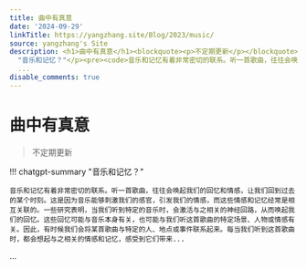 ```yaml
---
title: 曲中有真意
date: '2024-09-29'
linkTitle: https://yangzhang.site/Blog/2023/music/
source: yangzhang's Site
description: <h1>曲中有真意</h1><blockquote><p>不定期更新</p></blockquote><p>!!! chatgpt-summary
  "音乐和记忆？"</p><pre><code>音乐和记忆有着非常密切的联系。听一首歌曲，往往会唤起我们的回忆和情感，让我们回到过去的某个时刻。这是因为音乐能够刺激我们的感官，引发我们的情感，而这些情感和记忆经常是相互关联的。一些研究表明，当我们听到特定的音乐时，会激活与之相关的神经回路，从而唤起我们的回忆。这些回忆可能与音乐本身有关，也可能与我们听这首歌曲的特定场景、人物或情感有关。因此，有时候我们会将某首歌曲与特定的人、地点或事件联系起来。每当我们听到这首歌曲时，都会想起与之相关的情感和记忆，感受到它们带来...</code></pre>
  ...
disable_comments: true
---
```

<h1>曲中有真意</h1><blockquote><p>不定期更新</p></blockquote><p>!!! chatgpt-summary "音乐和记忆？"</p><pre><code>音乐和记忆有着非常密切的联系。听一首歌曲，往往会唤起我们的回忆和情感，让我们回到过去的某个时刻。这是因为音乐能够刺激我们的感官，引发我们的情感，而这些情感和记忆经常是相互关联的。一些研究表明，当我们听到特定的音乐时，会激活与之相关的神经回路，从而唤起我们的回忆。这些回忆可能与音乐本身有关，也可能与我们听这首歌曲的特定场景、人物或情感有关。因此，有时候我们会将某首歌曲与特定的人、地点或事件联系起来。每当我们听到这首歌曲时，都会想起与之相关的情感和记忆，感受到它们带来...</code></pre> ...